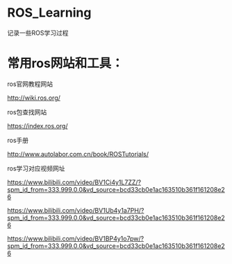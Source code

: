 # ROS_Learning

记录一些ROS学习过程

# 常用ros网站和工具：

ros官网教程网站

http://wiki.ros.org/

ros包查找网站

https://index.ros.org/

ros手册

http://www.autolabor.com.cn/book/ROSTutorials/

ros学习对应视频网址

https://www.bilibili.com/video/BV1Ci4y1L7ZZ/?spm_id_from=333.999.0.0&vd_source=bcd33cb0e1ac163510b361f161208e26

https://www.bilibili.com/video/BV1Ub4y1a7PH/?spm_id_from=333.999.0.0&vd_source=bcd33cb0e1ac163510b361f161208e26

https://www.bilibili.com/video/BV1BP4y1o7pw/?spm_id_from=333.999.0.0&vd_source=bcd33cb0e1ac163510b361f161208e26
